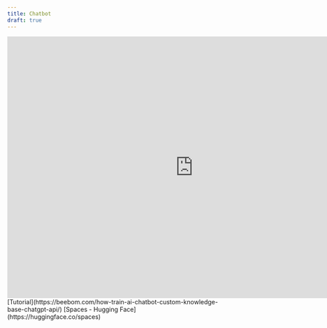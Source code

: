 ```yaml
---
title: Chatbot
draft: true
---
```

<iframe
	src="https://dd09153-suptbot.hf.space"
	frameborder="0"
	width="850"
	height="600"
></iframe>
[Tutorial](https://beebom.com/how-train-ai-chatbot-custom-knowledge-base-chatgpt-api/)
[Spaces - Hugging Face](https://huggingface.co/spaces)

